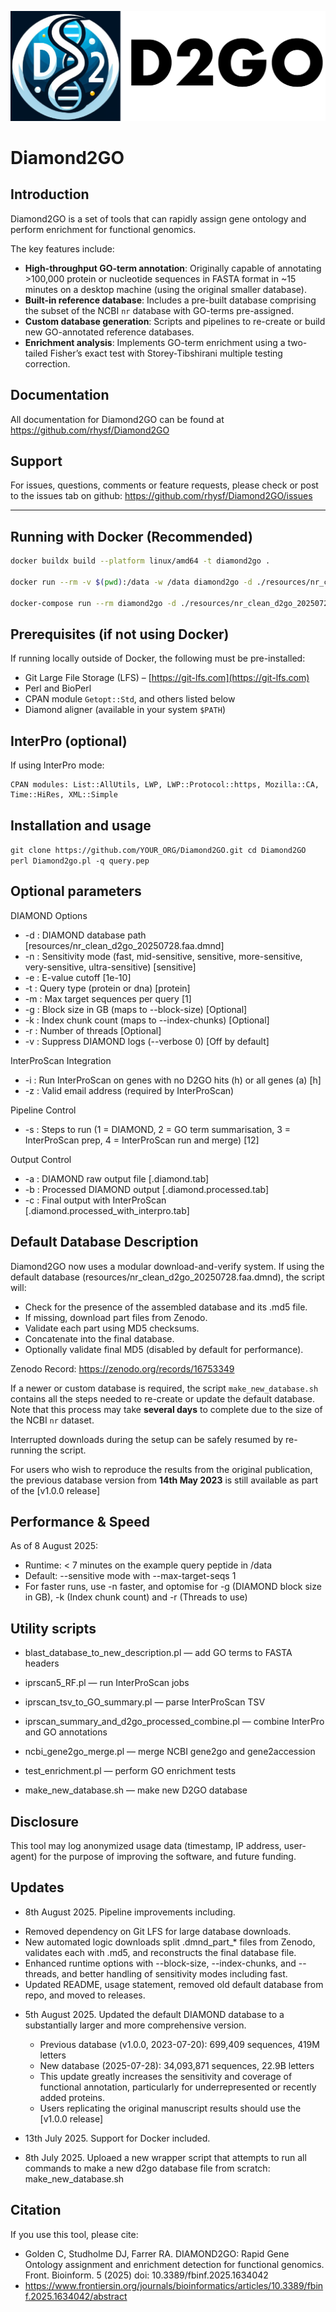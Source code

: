![D2GO](https://github.com/rhysf/Diamond2GO/blob/main/resources/logo.png?raw=true)

# Diamond2GO

## Introduction

Diamond2GO is a set of tools that can rapidly assign gene ontology and perform enrichment for functional genomics. 

The key features include:

- **High-throughput GO-term annotation**: Originally capable of annotating >100,000 protein or nucleotide sequences in FASTA format in ~15 minutes on a desktop machine (using the original smaller database).
- **Built-in reference database**: Includes a pre-built database comprising the subset of the NCBI `nr` database with GO-terms pre-assigned.
- **Custom database generation**: Scripts and pipelines to re-create or build new GO-annotated reference databases.
- **Enrichment analysis**: Implements GO-term enrichment using a two-tailed Fisher’s exact test with Storey-Tibshirani multiple testing correction.


## Documentation

All documentation for Diamond2GO can be found at https://github.com/rhysf/Diamond2GO

## Support

For issues, questions, comments or feature requests, please check or post to the issues tab on github: https://github.com/rhysf/Diamond2GO/issues

---

## Running with Docker (Recommended)

```bash
docker buildx build --platform linux/amd64 -t diamond2go .

docker run --rm -v $(pwd):/data -w /data diamond2go -d ./resources/nr_clean_d2go_20250728.faa.dmnd -q ./data/query.fasta -t protein

docker-compose run --rm diamond2go -d ./resources/nr_clean_d2go_20250728.faa.dmnd -q ./data/query.fasta -t protein

```

## Prerequisites (if not using Docker)

If running locally outside of Docker, the following must be pre-installed:

* Git Large File Storage (LFS) – [https://git-lfs.com](https://git-lfs.com)
* Perl and BioPerl
* CPAN module `Getopt::Std`, and others listed below
* Diamond aligner (available in your system `$PATH`)

## InterPro (optional)

If using InterPro mode:

    CPAN modules: List::AllUtils, LWP, LWP::Protocol::https, Mozilla::CA, Time::HiRes, XML::Simple


## Installation and usage

``
git clone https://github.com/YOUR_ORG/Diamond2GO.git
cd Diamond2GO
perl Diamond2go.pl -q query.pep
``

## Optional parameters

DIAMOND Options

* -d   : DIAMOND database path [resources/nr_clean_d2go_20250728.faa.dmnd]
* -n   : Sensitivity mode (fast, mid-sensitive, sensitive, more-sensitive, very-sensitive, ultra-sensitive) [sensitive]
* -e   : E-value cutoff [1e-10]
* -t   : Query type (protein or dna) [protein]
* -m   : Max target sequences per query [1]
* -g   : Block size in GB (maps to --block-size) [Optional]
* -k   : Index chunk count (maps to --index-chunks) [Optional]
* -r   : Number of threads [Optional]
* -v   : Suppress DIAMOND logs (--verbose 0) [Off by default]

InterProScan Integration

* -i   : Run InterProScan on genes with no D2GO hits (h) or all genes (a) [h]
* -z   : Valid email address (required by InterProScan)

Pipeline Control

* -s   : Steps to run (1 = DIAMOND, 2 = GO term summarisation, 3 = InterProScan prep, 4 = InterProScan run and merge) [12]

Output Control

* -a   : DIAMOND raw output file [<query>.diamond.tab]
* -b   : Processed DIAMOND output [<query>.diamond.processed.tab]
* -c   : Final output with InterProScan [<query>.diamond.processed_with_interpro.tab]


## Default Database Description

Diamond2GO now uses a modular download-and-verify system. If using the default database (resources/nr_clean_d2go_20250728.faa.dmnd), the script will:

* Check for the presence of the assembled database and its .md5 file.
* If missing, download part files from Zenodo.
* Validate each part using MD5 checksums.
* Concatenate into the final database.
* Optionally validate final MD5 (disabled by default for performance).

Zenodo Record:
https://zenodo.org/records/16753349

If a newer or custom database is required, the script `make_new_database.sh` contains all the steps needed to re-create or update the default database. Note that this process may take **several days** to complete due to the size of the NCBI `nr` dataset.

Interrupted downloads during the setup can be safely resumed by re-running the script.

For users who wish to reproduce the results from the original publication, the previous database version from **14th May 2023** is still available as part of the [v1.0.0 release]

## Performance & Speed

As of 8 August 2025:

* Runtime: < 7 minutes on the example query peptide in /data
* Default: --sensitive mode with --max-target-seqs 1
* For faster runs, use -n faster, and optomise for -g (DIAMOND block size in GB), -k (Index chunk count) and -r (Threads to use)

## Utility scripts

* blast_database_to_new_description.pl — add GO terms to FASTA headers

* iprscan5_RF.pl — run InterProScan jobs

* iprscan_tsv_to_GO_summary.pl — parse InterProScan TSV

* iprscan_summary_and_d2go_processed_combine.pl — combine InterPro and GO annotations

* ncbi_gene2go_merge.pl — merge NCBI gene2go and gene2accession

* test_enrichment.pl — perform GO enrichment tests

* make_new_database.sh — make new D2GO database

## Disclosure

This tool may log anonymized usage data (timestamp, IP address, user-agent) for the purpose of improving the software, and future funding.

## Updates

* 8th August 2025. Pipeline improvements including.

- Removed dependency on Git LFS for large database downloads.
- New automated logic downloads split .dmnd_part_* files from Zenodo, validates each with .md5, and reconstructs the final database file.
- Enhanced runtime options with --block-size, --index-chunks, and --threads, and better handling of sensitivity modes including fast.
- Updated README, usage statement, removed old default database from repo, and moved to releases.

* 5th August 2025. Updated the default DIAMOND database to a substantially larger and more comprehensive version.  

  - Previous database (v1.0.0, 2023-07-20): 699,409 sequences, 419M letters  
  - New database (2025-07-28): 34,093,871 sequences, 22.9B letters  
  - This update greatly increases the sensitivity and coverage of functional annotation, particularly for underrepresented or recently added proteins.  
  - Users replicating the original manuscript results should use the [v1.0.0 release]

* 13th July 2025. Support for Docker included.

* 8th July 2025. Uploaed a new wrapper script that attempts to run all commands to make a new d2go database file from scratch: make_new_database.sh

## Citation

If you use this tool, please cite:

* Golden C, Studholme DJ, Farrer RA. DIAMOND2GO: Rapid Gene Ontology assignment and enrichment detection for functional genomics. Front. Bioinform. 5 (2025) doi: 10.3389/fbinf.2025.1634042
* https://www.frontiersin.org/journals/bioinformatics/articles/10.3389/fbinf.2025.1634042/abstract
